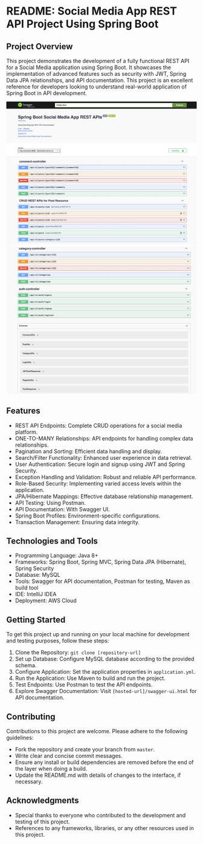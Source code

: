 # README: Social Media App REST API Project Using Spring Boot

## Project Overview

This project demonstrates the development of a fully functional REST API for a Social Media application using Spring Boot. It showcases the implementation of advanced features such as security with JWT, Spring Data JPA relationships, and API documentation. This project is an excellent reference for developers looking to understand real-world application of Spring Boot in API development.

![Page1 of Swagger UI](./src/images/SpringAPI1.jpg)
![Page2 of Swagger UI](./src/images/SpringAPI2.jpg)

## Features

*   REST API Endpoints: Complete CRUD operations for a social media platform.
*   ONE-TO-MANY Relationships: API endpoints for handling complex data relationships.
*   Pagination and Sorting: Efficient data handling and display.
*   Search/Filter Functionality: Enhanced user experience in data retrieval.
*   User Authentication: Secure login and signup using JWT and Spring Security.
*   Exception Handling and Validation: Robust and reliable API performance.
*   Role-Based Security: Implementing varied access levels within the application.
*   JPA/Hibernate Mappings: Effective database relationship management.
*   API Testing: Using Postman.
*   API Documentation: With Swagger UI.
*   Spring Boot Profiles: Environment-specific configurations.
*   Transaction Management: Ensuring data integrity.

## Technologies and Tools

*   Programming Language: Java 8+
*   Frameworks: Spring Boot, Spring MVC, Spring Data JPA (Hibernate), Spring Security
*   Database: MySQL
*   Tools: Swagger for API documentation, Postman for testing, Maven as build tool
*   IDE: IntelliJ IDEA
*   Deployment: AWS Cloud

## Getting Started

To get this project up and running on your local machine for development and testing purposes, follow these steps:

1.  Clone the Repository: `git clone [repository-url]`
2.  Set up Database: Configure MySQL database according to the provided schema.
3.  Configure Application: Set the application properties in `application.yml`.
4.  Run the Application: Use Maven to build and run the project.
5.  Test Endpoints: Use Postman to test the API endpoints.
6.  Explore Swagger Documentation: Visit `[hosted-url]/swagger-ui.html` for API documentation.

## Contributing

Contributions to this project are welcome. Please adhere to the following guidelines:

*   Fork the repository and create your branch from `master`.
*   Write clear and concise commit messages.
*   Ensure any install or build dependencies are removed before the end of the layer when doing a build.
*   Update the README.md with details of changes to the interface, if necessary.


## Acknowledgments

*   Special thanks to everyone who contributed to the development and testing of this project.
*   References to any frameworks, libraries, or any other resources used in this project.